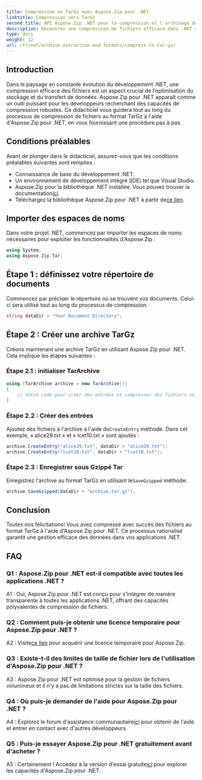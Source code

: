 ```yaml
---
title: Compression en TarGz avec Aspose.Zip pour .NET
linktitle: Compression vers TarGz
second_title: API Aspose.Zip .NET pour la compression et l'archivage de fichiers
description: Découvrez une compression de fichiers efficace dans .NET avec Aspose.Zip. Compressez sur TarGz sans effort.
type: docs
weight: 12
url: /fr/net/archive-extraction-and-formats/compress-to-tar-gz/
---
```

## Introduction

Dans le paysage en constante évolution du développement .NET, une compression efficace des fichiers est un aspect crucial de l’optimisation du stockage et du transfert de données. Aspose.Zip pour .NET apparaît comme un outil puissant pour les développeurs recherchant des capacités de compression robustes. Ce didacticiel vous guidera tout au long du processus de compression de fichiers au format TarGz à l'aide d'Aspose.Zip pour .NET, en vous fournissant une procédure pas à pas.

## Conditions préalables

Avant de plonger dans le didacticiel, assurez-vous que les conditions préalables suivantes sont remplies :

- Connaissance de base du développement .NET.
- Un environnement de développement intégré (IDE) tel que Visual Studio.
-  Aspose.Zip pour la bibliothèque .NET installée. Vous pouvez trouver la documentation[ici](https://reference.aspose.com/zip/net/).
-  Téléchargez la bibliothèque Aspose.Zip pour .NET à partir de[ce lien](https://releases.aspose.com/zip/net/).

## Importer des espaces de noms

Dans votre projet .NET, commencez par importer les espaces de noms nécessaires pour exploiter les fonctionnalités d'Aspose.Zip :

```csharp
using System;
using Aspose.Zip.Tar;
```

## Étape 1 : définissez votre répertoire de documents

Commencez par préciser le répertoire où se trouvent vos documents. Celui-ci sera utilisé tout au long du processus de compression.

```csharp
string dataDir = "Your Document Directory";
```

## Étape 2 : Créer une archive TarGz

Créons maintenant une archive TarGz en utilisant Aspose.Zip pour .NET. Cela implique les étapes suivantes :

### Étape 2.1 : initialiser TarArchive

```csharp
using (TarArchive archive = new TarArchive())
{
    // Votre code pour créer des entrées et compresser des fichiers va ici
}
```

### Étape 2.2 : Créer des entrées

 Ajoutez des fichiers à l'archive à l'aide du`CreateEntry` méthode. Dans cet exemple, « alice29.txt » et « lcet10.txt » sont ajoutés :

```csharp
archive.CreateEntry("alice29.txt", dataDir + "alice29.txt");
archive.CreateEntry("lcet10.txt", dataDir + "lcet10.txt");
```

### Étape 2.3 : Enregistrer sous Gzippé Tar

 Enregistrez l'archive au format TarGz en utilisant le`SaveGzipped` méthode:

```csharp
archive.SaveGzipped(dataDir + "archive.tar.gz");
```

## Conclusion

Toutes nos félicitations! Vous avez compressé avec succès des fichiers au format TarGz à l'aide d'Aspose.Zip pour .NET. Ce processus rationalisé garantit une gestion efficace des données dans vos applications .NET.

## FAQ

### Q1 : Aspose.Zip pour .NET est-il compatible avec toutes les applications .NET ?
A1 : Oui, Aspose.Zip pour .NET est conçu pour s'intégrer de manière transparente à toutes les applications .NET, offrant des capacités polyvalentes de compression de fichiers.

### Q2 : Comment puis-je obtenir une licence temporaire pour Aspose.Zip pour .NET ?

 A2 : Visite[ce lien](https://purchase.aspose.com/temporary-license/) pour acquérir une licence temporaire pour Aspose.Zip.

### Q3 : Existe-t-il des limites de taille de fichier lors de l'utilisation d'Aspose.Zip pour .NET ?

A3 : Aspose.Zip pour .NET est optimisé pour la gestion de fichiers volumineux et il n'y a pas de limitations strictes sur la taille des fichiers.

### Q4 : Où puis-je demander de l'aide pour Aspose.Zip pour .NET ?

 A4 : Explorez le forum d'assistance communautaire[ici](https://forum.aspose.com/c/zip/37) pour obtenir de l'aide et entrer en contact avec d'autres développeurs.

### Q5 : Puis-je essayer Aspose.Zip pour .NET gratuitement avant d'acheter ?

 A5 : Certainement ! Accédez à la version d'essai gratuite[ici](https://releases.aspose.com/zip/net) pour explorer les capacités d'Aspose.Zip pour .NET.